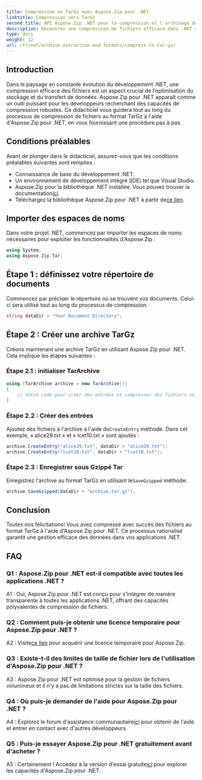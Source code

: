 ```yaml
---
title: Compression en TarGz avec Aspose.Zip pour .NET
linktitle: Compression vers TarGz
second_title: API Aspose.Zip .NET pour la compression et l'archivage de fichiers
description: Découvrez une compression de fichiers efficace dans .NET avec Aspose.Zip. Compressez sur TarGz sans effort.
type: docs
weight: 12
url: /fr/net/archive-extraction-and-formats/compress-to-tar-gz/
---
```

## Introduction

Dans le paysage en constante évolution du développement .NET, une compression efficace des fichiers est un aspect crucial de l’optimisation du stockage et du transfert de données. Aspose.Zip pour .NET apparaît comme un outil puissant pour les développeurs recherchant des capacités de compression robustes. Ce didacticiel vous guidera tout au long du processus de compression de fichiers au format TarGz à l'aide d'Aspose.Zip pour .NET, en vous fournissant une procédure pas à pas.

## Conditions préalables

Avant de plonger dans le didacticiel, assurez-vous que les conditions préalables suivantes sont remplies :

- Connaissance de base du développement .NET.
- Un environnement de développement intégré (IDE) tel que Visual Studio.
-  Aspose.Zip pour la bibliothèque .NET installée. Vous pouvez trouver la documentation[ici](https://reference.aspose.com/zip/net/).
-  Téléchargez la bibliothèque Aspose.Zip pour .NET à partir de[ce lien](https://releases.aspose.com/zip/net/).

## Importer des espaces de noms

Dans votre projet .NET, commencez par importer les espaces de noms nécessaires pour exploiter les fonctionnalités d'Aspose.Zip :

```csharp
using System;
using Aspose.Zip.Tar;
```

## Étape 1 : définissez votre répertoire de documents

Commencez par préciser le répertoire où se trouvent vos documents. Celui-ci sera utilisé tout au long du processus de compression.

```csharp
string dataDir = "Your Document Directory";
```

## Étape 2 : Créer une archive TarGz

Créons maintenant une archive TarGz en utilisant Aspose.Zip pour .NET. Cela implique les étapes suivantes :

### Étape 2.1 : initialiser TarArchive

```csharp
using (TarArchive archive = new TarArchive())
{
    // Votre code pour créer des entrées et compresser des fichiers va ici
}
```

### Étape 2.2 : Créer des entrées

 Ajoutez des fichiers à l'archive à l'aide du`CreateEntry` méthode. Dans cet exemple, « alice29.txt » et « lcet10.txt » sont ajoutés :

```csharp
archive.CreateEntry("alice29.txt", dataDir + "alice29.txt");
archive.CreateEntry("lcet10.txt", dataDir + "lcet10.txt");
```

### Étape 2.3 : Enregistrer sous Gzippé Tar

 Enregistrez l'archive au format TarGz en utilisant le`SaveGzipped` méthode:

```csharp
archive.SaveGzipped(dataDir + "archive.tar.gz");
```

## Conclusion

Toutes nos félicitations! Vous avez compressé avec succès des fichiers au format TarGz à l'aide d'Aspose.Zip pour .NET. Ce processus rationalisé garantit une gestion efficace des données dans vos applications .NET.

## FAQ

### Q1 : Aspose.Zip pour .NET est-il compatible avec toutes les applications .NET ?
A1 : Oui, Aspose.Zip pour .NET est conçu pour s'intégrer de manière transparente à toutes les applications .NET, offrant des capacités polyvalentes de compression de fichiers.

### Q2 : Comment puis-je obtenir une licence temporaire pour Aspose.Zip pour .NET ?

 A2 : Visite[ce lien](https://purchase.aspose.com/temporary-license/) pour acquérir une licence temporaire pour Aspose.Zip.

### Q3 : Existe-t-il des limites de taille de fichier lors de l'utilisation d'Aspose.Zip pour .NET ?

A3 : Aspose.Zip pour .NET est optimisé pour la gestion de fichiers volumineux et il n'y a pas de limitations strictes sur la taille des fichiers.

### Q4 : Où puis-je demander de l'aide pour Aspose.Zip pour .NET ?

 A4 : Explorez le forum d'assistance communautaire[ici](https://forum.aspose.com/c/zip/37) pour obtenir de l'aide et entrer en contact avec d'autres développeurs.

### Q5 : Puis-je essayer Aspose.Zip pour .NET gratuitement avant d'acheter ?

 A5 : Certainement ! Accédez à la version d'essai gratuite[ici](https://releases.aspose.com/zip/net) pour explorer les capacités d'Aspose.Zip pour .NET.